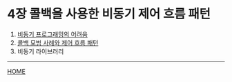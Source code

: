 # 4장 콜백을 사용한 비동기 제어 흐름 패턴

1. [비동기 프로그래밍의 어려움](./01.md)
2. [콜백 모범 사례와 제어 흐름 패턴](./02.md)
3. 비동기 라이브러리

-----
[HOME](../README.md)
